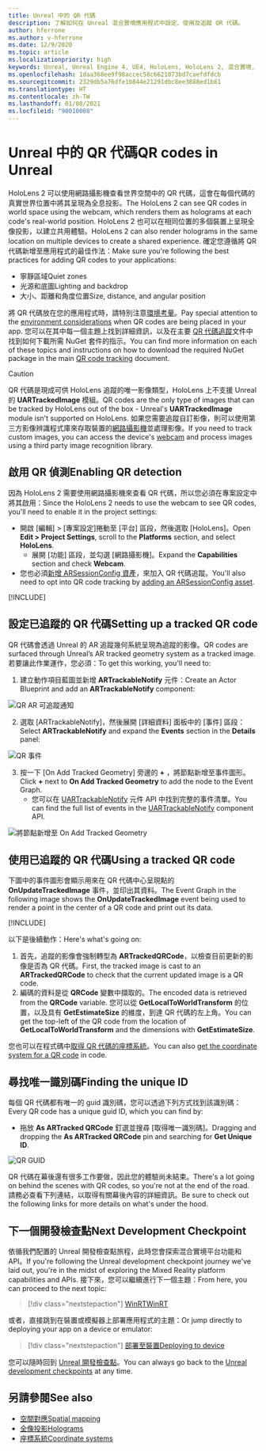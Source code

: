 ```yaml
---
title: Unreal 中的 QR 代碼
description: 了解如何在 Unreal 混合實境應用程式中設定、使用及追蹤 QR 代碼。
author: hferrone
ms.author: v-hferrone
ms.date: 12/9/2020
ms.topic: article
ms.localizationpriority: high
keywords: Unreal, Unreal Engine 4, UE4, HoloLens, HoloLens 2, 混合實境, 開發, 功能, 文件, 指南, 全像投影, qr 代碼, 混合實境頭戴式裝置, windows 混合實境頭戴式裝置, 虛擬實境頭戴式裝置
ms.openlocfilehash: 1daa368ee9f98accec58c6621073bd7caefdfdcb
ms.sourcegitcommit: 2329db5a76dfe1b844e21291dbc8ee3888ed1b81
ms.translationtype: HT
ms.contentlocale: zh-TW
ms.lasthandoff: 01/08/2021
ms.locfileid: "98010008"
---
```

# <a name="qr-codes-in-unreal"></a><span data-ttu-id="e1c04-104">Unreal 中的 QR 代碼</span><span class="sxs-lookup"><span data-stu-id="e1c04-104">QR codes in Unreal</span></span>

<span data-ttu-id="e1c04-105">HoloLens 2 可以使用網路攝影機查看世界空間中的 QR 代碼，這會在每個代碼的真實世界位置中將其呈現為全息投影。</span><span class="sxs-lookup"><span data-stu-id="e1c04-105">The HoloLens 2 can see QR codes in world space using the webcam, which renders them as holograms at each code's real-world position.</span></span> <span data-ttu-id="e1c04-106">HoloLens 2 也可以在相同位置的多個裝置上呈現全像投影，以建立共用體驗。</span><span class="sxs-lookup"><span data-stu-id="e1c04-106">HoloLens 2 can also render holograms in the same location on multiple devices to create a shared experience.</span></span> <span data-ttu-id="e1c04-107">確定您遵循將 QR 代碼新增至應用程式的最佳作法：</span><span class="sxs-lookup"><span data-stu-id="e1c04-107">Make sure you're following the best practices for adding QR codes to your applications:</span></span>

- <span data-ttu-id="e1c04-108">寧靜區域</span><span class="sxs-lookup"><span data-stu-id="e1c04-108">Quiet zones</span></span>
- <span data-ttu-id="e1c04-109">光源和底圖</span><span class="sxs-lookup"><span data-stu-id="e1c04-109">Lighting and backdrop</span></span>
- <span data-ttu-id="e1c04-110">大小、距離和角度位置</span><span class="sxs-lookup"><span data-stu-id="e1c04-110">Size, distance, and angular position</span></span>

<span data-ttu-id="e1c04-111">將 QR 代碼放在您的應用程式時，請特別注意[環境考量](../../environment-considerations-for-hololens.md)。</span><span class="sxs-lookup"><span data-stu-id="e1c04-111">Pay special attention to the [environment considerations](../../environment-considerations-for-hololens.md) when QR codes are being placed in your app.</span></span> <span data-ttu-id="e1c04-112">您可以在其中每一個主題上找到詳細資訊，以及在主要 [QR 代碼追蹤](../platform-capabilities-and-apis/qr-code-tracking.md)文件中找到如何下載所需 NuGet 套件的指示。</span><span class="sxs-lookup"><span data-stu-id="e1c04-112">You can find more information on each of these topics and instructions on how to download the required NuGet package in the main [QR code tracking](../platform-capabilities-and-apis/qr-code-tracking.md) document.</span></span>

> [!CAUTION]
> <span data-ttu-id="e1c04-113">QR 代碼是現成可供 HoloLens 追蹤的唯一影像類型，HoloLens 上不支援 Unreal 的 **UARTrackedImage** 模組。</span><span class="sxs-lookup"><span data-stu-id="e1c04-113">QR codes are the only type of images that can be tracked by HoloLens out of the box - Unreal's **UARTrackedImage** module isn't supported on HoloLens.</span></span> <span data-ttu-id="e1c04-114">如果您需要追蹤自訂影像，則可以使用第三方影像辨識程式庫來存取裝置的[網路攝影機](unreal-hololens-camera.md)並處理影像。</span><span class="sxs-lookup"><span data-stu-id="e1c04-114">If you need to track custom images, you can access the device's [webcam](unreal-hololens-camera.md) and process images using a third party image recognition library.</span></span> 

## <a name="enabling-qr-detection"></a><span data-ttu-id="e1c04-115">啟用 QR 偵測</span><span class="sxs-lookup"><span data-stu-id="e1c04-115">Enabling QR detection</span></span>

<span data-ttu-id="e1c04-116">因為 HoloLens 2 需要使用網路攝影機來查看 QR 代碼，所以您必須在專案設定中將其啟用：</span><span class="sxs-lookup"><span data-stu-id="e1c04-116">Since the HoloLens 2 needs to use the webcam to see QR codes, you'll need to enable it in the project settings:</span></span>
- <span data-ttu-id="e1c04-117">開啟 [編輯] > [專案設定]捲動至 [平台] 區段，然後選取 [HoloLens]。</span><span class="sxs-lookup"><span data-stu-id="e1c04-117">Open **Edit > Project Settings**, scroll to the **Platforms** section, and select **HoloLens**.</span></span>
    + <span data-ttu-id="e1c04-118">展開 [功能] 區段，並勾選 [網路攝影機]。</span><span class="sxs-lookup"><span data-stu-id="e1c04-118">Expand the **Capabilities** section and check **Webcam**.</span></span>  
- <span data-ttu-id="e1c04-119">您也必須[新增 ARSessionConfig 資產](https://docs.microsoft.com/windows/mixed-reality/unreal-uxt-ch3#adding-the-session-asset)，來加入 QR 代碼追蹤。</span><span class="sxs-lookup"><span data-stu-id="e1c04-119">You'll also need to opt into QR code tracking by [adding an ARSessionConfig asset](https://docs.microsoft.com/windows/mixed-reality/unreal-uxt-ch3#adding-the-session-asset).</span></span>

[!INCLUDE[](includes/tabs-qr-codes-1.md)]

## <a name="setting-up-a-tracked-qr-code"></a><span data-ttu-id="e1c04-120">設定已追蹤的 QR 代碼</span><span class="sxs-lookup"><span data-stu-id="e1c04-120">Setting up a tracked QR code</span></span>

<span data-ttu-id="e1c04-121">QR 代碼會透過 Unreal 的 AR 追蹤幾何系統呈現為追蹤的影像。</span><span class="sxs-lookup"><span data-stu-id="e1c04-121">QR codes are surfaced through Unreal’s AR tracked geometry system as a tracked image.</span></span> <span data-ttu-id="e1c04-122">若要讓此作業運作，您必須：</span><span class="sxs-lookup"><span data-stu-id="e1c04-122">To get this working, you'll need to:</span></span>
1. <span data-ttu-id="e1c04-123">建立動作項目藍圖並新增 **ARTrackableNotify** 元件：</span><span class="sxs-lookup"><span data-stu-id="e1c04-123">Create an Actor Blueprint and add an **ARTrackableNotify** component:</span></span>

![QR AR 可追蹤通知](images/unreal-spatialmapping-artrackablenotify.PNG)

2. <span data-ttu-id="e1c04-125">選取 [ARTrackableNotify]，然後展開 [詳細資料] 面板中的 [事件] 區段：</span><span class="sxs-lookup"><span data-stu-id="e1c04-125">Select **ARTrackableNotify** and expand the **Events** section in the **Details** panel:</span></span>

![QR 事件](images/unreal-spatialmapping-events.PNG)

3. <span data-ttu-id="e1c04-127">按一下 [On Add Tracked Geometry] 旁邊的 **+** ，將節點新增至事件圖形。</span><span class="sxs-lookup"><span data-stu-id="e1c04-127">Click **+** next to **On Add Tracked Geometry** to add the node to the Event Graph.</span></span>
    - <span data-ttu-id="e1c04-128">您可以在 [UARTrackableNotify](https://docs.unrealengine.com/API/Runtime/AugmentedReality/UARTrackableNotifyComponent/index.html) 元件 API 中找到完整的事件清單。</span><span class="sxs-lookup"><span data-stu-id="e1c04-128">You can find the full list of events in the [UARTrackableNotify](https://docs.unrealengine.com/API/Runtime/AugmentedReality/UARTrackableNotifyComponent/index.html) component API.</span></span>

![將節點新增至 On Add Tracked Geometry](images/unreal-qr-codes-tracked-geometry.png)

## <a name="using-a-tracked-qr-code"></a><span data-ttu-id="e1c04-130">使用已追蹤的 QR 代碼</span><span class="sxs-lookup"><span data-stu-id="e1c04-130">Using a tracked QR code</span></span>

<span data-ttu-id="e1c04-131">下圖中的事件圖形會顯示用來在 QR 代碼中心呈現點的 **OnUpdateTrackedImage** 事件，並印出其資料。</span><span class="sxs-lookup"><span data-stu-id="e1c04-131">The Event Graph in the following image shows the **OnUpdateTrackedImage** event being used to render a point in the center of a QR code and print out its data.</span></span>

[!INCLUDE[](includes/tabs-qr-codes-2.md)]

<span data-ttu-id="e1c04-132">以下是後續動作：</span><span class="sxs-lookup"><span data-stu-id="e1c04-132">Here's what's going on:</span></span>
1. <span data-ttu-id="e1c04-133">首先，追蹤的影像會強制轉型為 **ARTrackedQRCode**，以檢查目前更新的影像是否為 QR 代碼。</span><span class="sxs-lookup"><span data-stu-id="e1c04-133">First, the tracked image is cast to an **ARTrackedQRCode** to check that the current updated image is a QR code.</span></span>  
2. <span data-ttu-id="e1c04-134">編碼的資料是從 **QRCode** 變數中擷取的。</span><span class="sxs-lookup"><span data-stu-id="e1c04-134">The encoded data is retrieved from the **QRCode** variable.</span></span> <span data-ttu-id="e1c04-135">您可以從 **GetLocalToWorldTransform** 的位置，以及具有 **GetEstimateSize** 的維度，到達 QR 代碼的左上角。</span><span class="sxs-lookup"><span data-stu-id="e1c04-135">You can get the top-left of the QR code from the location of **GetLocalToWorldTransform** and the dimensions with **GetEstimateSize**.</span></span>

<span data-ttu-id="e1c04-136">您也可以在程式碼中[取得 QR 代碼的座標系統](https://docs.microsoft.com/windows/mixed-reality/qr-code-tracking#getting-the-coordinate-system-for-a-qr-code)。</span><span class="sxs-lookup"><span data-stu-id="e1c04-136">You can also [get the coordinate system for a QR code](https://docs.microsoft.com/windows/mixed-reality/qr-code-tracking#getting-the-coordinate-system-for-a-qr-code) in code.</span></span>

## <a name="finding-the-unique-id"></a><span data-ttu-id="e1c04-137">尋找唯一識別碼</span><span class="sxs-lookup"><span data-stu-id="e1c04-137">Finding the unique ID</span></span>

<span data-ttu-id="e1c04-138">每個 QR 代碼都有唯一的 guid 識別碼，您可以透過下列方式找到該識別碼：</span><span class="sxs-lookup"><span data-stu-id="e1c04-138">Every QR code has a unique guid ID, which you can find by:</span></span>
- <span data-ttu-id="e1c04-139">拖放 **As ARTracked QRCode** 釘選並搜尋 [取得唯一識別碼]。</span><span class="sxs-lookup"><span data-stu-id="e1c04-139">Dragging and dropping the **As ARTracked QRCode**  pin and searching for **Get Unique ID**.</span></span>

![QR GUID](images/unreal-qr-guid.PNG)

<span data-ttu-id="e1c04-141">QR 代碼在幕後還有很多工作要做，因此您的體驗尚未結束。</span><span class="sxs-lookup"><span data-stu-id="e1c04-141">There's a lot going on behind the scenes with QR codes, so you're not at the end of the road.</span></span> <span data-ttu-id="e1c04-142">請務必查看下列連結，以取得有關幕後內容的詳細資訊。</span><span class="sxs-lookup"><span data-stu-id="e1c04-142">Be sure to check out the following links for more details on what's under the hood.</span></span>

## <a name="next-development-checkpoint"></a><span data-ttu-id="e1c04-143">下一個開發檢查點</span><span class="sxs-lookup"><span data-stu-id="e1c04-143">Next Development Checkpoint</span></span>

<span data-ttu-id="e1c04-144">依循我們配置的 Unreal 開發檢查點旅程，此時您會探索混合實境平台功能和 API。</span><span class="sxs-lookup"><span data-stu-id="e1c04-144">If you're following the Unreal development checkpoint journey we've laid out, you're in the midst of exploring the Mixed Reality platform capabilities and APIs.</span></span> <span data-ttu-id="e1c04-145">接下來，您可以繼續進行下一個主題：</span><span class="sxs-lookup"><span data-stu-id="e1c04-145">From here, you can proceed to the next topic:</span></span>

> [!div class="nextstepaction"]
> [<span data-ttu-id="e1c04-146">WinRT</span><span class="sxs-lookup"><span data-stu-id="e1c04-146">WinRT</span></span>](unreal-winRT.md)

<span data-ttu-id="e1c04-147">或者，直接跳到在裝置或模擬器上部署應用程式的主題：</span><span class="sxs-lookup"><span data-stu-id="e1c04-147">Or jump directly to deploying your app on a device or emulator:</span></span>

> [!div class="nextstepaction"]
> [<span data-ttu-id="e1c04-148">部署至裝置</span><span class="sxs-lookup"><span data-stu-id="e1c04-148">Deploying to device</span></span>](unreal-deploying.md)

<span data-ttu-id="e1c04-149">您可以隨時回到 [Unreal 開發檢查點](unreal-development-overview.md#3-platform-capabilities-and-apis)。</span><span class="sxs-lookup"><span data-stu-id="e1c04-149">You can always go back to the [Unreal development checkpoints](unreal-development-overview.md#3-platform-capabilities-and-apis) at any time.</span></span>

## <a name="see-also"></a><span data-ttu-id="e1c04-150">另請參閱</span><span class="sxs-lookup"><span data-stu-id="e1c04-150">See also</span></span>
* [<span data-ttu-id="e1c04-151">空間對應</span><span class="sxs-lookup"><span data-stu-id="e1c04-151">Spatial mapping</span></span>](../../design/spatial-mapping.md)
* [<span data-ttu-id="e1c04-152">全像投影</span><span class="sxs-lookup"><span data-stu-id="e1c04-152">Holograms</span></span>](../../discover/hologram.md)
* [<span data-ttu-id="e1c04-153">座標系統</span><span class="sxs-lookup"><span data-stu-id="e1c04-153">Coordinate systems</span></span>](../../design/coordinate-systems.md)
